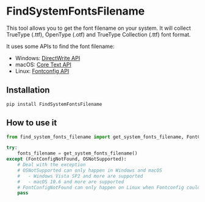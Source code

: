 # FindSystemFontsFilename
This tool allows you to get the font filename on your system. It will collect TrueType (.ttf), OpenType (.otf) and TrueType Collection (.ttf) font format.

It uses some APIs to find the font filename:
- Windows: [DirectWrite API](https://learn.microsoft.com/en-us/windows/win32/directwrite/direct-write-portal)
- macOS: [Core Text API](https://developer.apple.com/documentation/coretext)
- Linux: [Fontconfig API](https://www.freedesktop.org/wiki/Software/fontconfig/)

## Installation
```
pip install FindSystemFontsFilename
```

## How to use it
```python
from find_system_fonts_filename import get_system_fonts_filename, FontConfigNotFound, OSNotSupported

try:
    fonts_filename = get_system_fonts_filename()
except (FontConfigNotFound, OSNotSupported):
    # Deal with the exception
    # OSNotSupported can only happen in Windows and macOS
    #   - Windows Vista SP2 and more are supported
    #   - macOS 10.6 and more are supported
    # FontConfigNotFound can only happen on Linux when Fontconfig could't be found.
    pass
```
